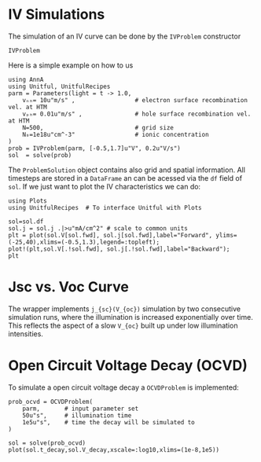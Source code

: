 # IV Simulations
The simulation of an IV curve can be done by the `IVProblem` constructor


```@docs
IVProblem
```
Here is a simple example on how to us
```@example iv
using AnnA
using Unitful, UnitfulRecipes
parm = Parameters(light = t -> 1.0,   
    vₙₕ= 10u"m/s" ,                 # electron surface recombination vel. at HTM
    vₚₕ= 0.01u"m/s" ,               # hole surface recombination vel. at HTM
    N=500,                          # grid size
    N₀=1e18u"cm^-3"                 # ionic concentration
)
prob = IVProblem(parm, [-0.5,1.7]u"V", 0.2u"V/s")
sol  = solve(prob)
```
The `ProblemSolution` object contains also grid and spatial information. All timesteps are stored in a `DataFrame` an can be acessed via the `df` field of `sol`.
If we just want to plot the IV characteristics we can do: 

```@example iv
using Plots
using UnitfulRecipes  # To interface Unitful with Plots

sol=sol.df
sol.j = sol.j .|>u"mA/cm^2" # scale to common units
plt = plot(sol.V[sol.fwd], sol.j[sol.fwd],label="Forward", ylims=(-25,40),xlims=(-0.5,1.3),legend=:topleft);
plot!(plt,sol.V[.!sol.fwd], sol.j[.!sol.fwd],label="Backward");
plt
```

# Jsc vs. Voc Curve
The wrapper implements ``j_{sc}(V_{oc})`` simulation by two consecutive simulation runs, where the illumination is increased exponentially over time. This reflects the aspect of a slow ``V_{oc}`` built up under low illumination intensities.


# Open Circuit Voltage Decay (OCVD)

To simulate a open circuit voltage decay a `OCVDProblem` is implemented:

```@example iv
prob_ocvd = OCVDProblem(
    parm,       # input parameter set
    50u"s",     # illumination time
    1e5u"s",    # time the decay will be simulated to
) 

sol = solve(prob_ocvd)  
plot(sol.t_decay,sol.V_decay,xscale=:log10,xlims=(1e-8,1e5))
```